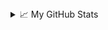 <details>
	<summary style="margin-bottom: 15px;">📈 My GitHub Stats</summary>
	<p align="center"><img src="https://github-readme-stats.vercel.app/api?username=alexlogvin&bg_color=30,e96443,904e95&title_color=fff&text_color=eee&icon_color=eee&hide_border=true&include_all_commits=true&count_private=true&show_icons=true&hide=contribs,rps&hide_rank=true"/></p>
	<p align="center"><img src="https://github-readme-stats.vercel.app/api/top-langs?username=alexlogvin&bg_color=30,e96443,904e95&title_color=fff&text_color=eee&icon_color=eee&hide_border=true"/></p>
</details>
